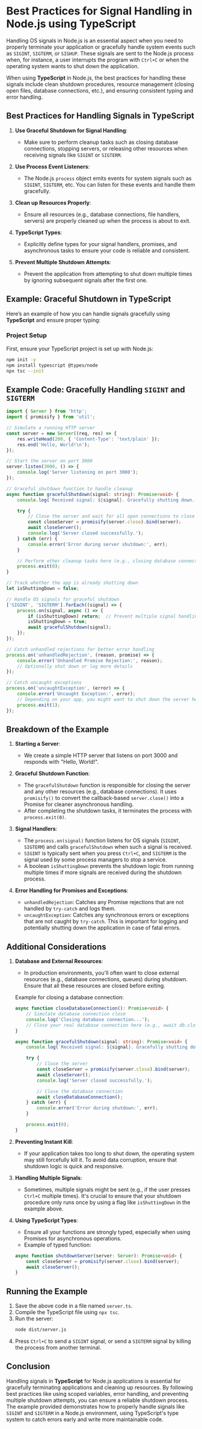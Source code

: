 # Best Practices for Signal Handling in Node.js using TypeScript

Handling OS signals in Node.js is an essential aspect when you need to properly terminate your application or gracefully handle system events such as `SIGINT`, `SIGTERM`, or `SIGHUP`. These signals are sent to the Node.js process when, for instance, a user interrupts the program with `Ctrl+C` or when the operating system wants to shut down the application.

When using **TypeScript** in Node.js, the best practices for handling these signals include clean shutdown procedures, resource management (closing open files, database connections, etc.), and ensuring consistent typing and error handling.

## Best Practices for Handling Signals in TypeScript

1. **Use Graceful Shutdown for Signal Handling**:
    - Make sure to perform cleanup tasks such as closing database connections, stopping servers, or releasing other resources when receiving signals like `SIGINT` or `SIGTERM`.
  
2. **Use Process Event Listeners**:
    - The Node.js `process` object emits events for system signals such as `SIGINT`, `SIGTERM`, etc. You can listen for these events and handle them gracefully.

3. **Clean up Resources Properly**:
    - Ensure all resources (e.g., database connections, file handlers, servers) are properly cleaned up when the process is about to exit.

4. **TypeScript Types**:
    - Explicitly define types for your signal handlers, promises, and asynchronous tasks to ensure your code is reliable and consistent.

5. **Prevent Multiple Shutdown Attempts**:
    - Prevent the application from attempting to shut down multiple times by ignoring subsequent signals after the first one.

## Example: Graceful Shutdown in TypeScript

Here’s an example of how you can handle signals gracefully using **TypeScript** and ensure proper typing:

### Project Setup
First, ensure your TypeScript project is set up with Node.js:
```bash
npm init -y
npm install typescript @types/node
npx tsc --init
```

## Example Code: Gracefully Handling `SIGINT` and `SIGTERM`

```typescript
import { Server } from 'http';
import { promisify } from 'util';

// Simulate a running HTTP server
const server = new Server((req, res) => {
    res.writeHead(200, { 'Content-Type': 'text/plain' });
    res.end('Hello, World!\n');
});

// Start the server on port 3000
server.listen(3000, () => {
    console.log('Server listening on port 3000');
});

// Graceful shutdown function to handle cleanup
async function gracefulShutdown(signal: string): Promise<void> {
    console.log(`Received signal: ${signal}. Gracefully shutting down...`);

    try {
        // Close the server and wait for all open connections to close
        const closeServer = promisify(server.close).bind(server);
        await closeServer();
        console.log('Server closed successfully.');
    } catch (err) {
        console.error('Error during server shutdown:', err);
    }

    // Perform other cleanup tasks here (e.g., closing database connections)
    process.exit(0);
}

// Track whether the app is already shutting down
let isShuttingDown = false;

// Handle OS signals for graceful shutdown
['SIGINT', 'SIGTERM'].forEach((signal) => {
    process.on(signal, async () => {
        if (isShuttingDown) return;  // Prevent multiple signal handling
        isShuttingDown = true;
        await gracefulShutdown(signal);
    });
});

// Catch unhandled rejections for better error handling
process.on('unhandledRejection', (reason, promise) => {
    console.error('Unhandled Promise Rejection:', reason);
    // Optionally shut down or log more details
});

// Catch uncaught exceptions
process.on('uncaughtException', (error) => {
    console.error('Uncaught Exception:', error);
    // Depending on your app, you might want to shut down the server here
    process.exit(1);
});
```

## Breakdown of the Example

1. **Starting a Server**:
   - We create a simple HTTP server that listens on port 3000 and responds with "Hello, World!".

2. **Graceful Shutdown Function**:
   - The `gracefulShutdown` function is responsible for closing the server and any other resources (e.g., database connections). It uses `promisify()` to convert the callback-based `server.close()` into a Promise for cleaner asynchronous handling.
   - After completing the shutdown tasks, it terminates the process with `process.exit(0)`.

3. **Signal Handlers**:
   - The `process.on(signal)` function listens for OS signals (`SIGINT`, `SIGTERM`) and calls `gracefulShutdown` when such a signal is received.
   - `SIGINT` is typically sent when you press `Ctrl+C`, and `SIGTERM` is the signal used by some process managers to stop a service.
   - A boolean `isShuttingDown` prevents the shutdown logic from running multiple times if more signals are received during the shutdown process.

4. **Error Handling for Promises and Exceptions**:
   - `unhandledRejection`: Catches any Promise rejections that are not handled by `try-catch` and logs them.
   - `uncaughtException`: Catches any synchronous errors or exceptions that are not caught by `try-catch`. This is important for logging and potentially shutting down the application in case of fatal errors.

## Additional Considerations

1. **Database and External Resources**:
   - In production environments, you'll often want to close external resources (e.g., database connections, queues) during shutdown. Ensure that all these resources are closed before exiting.

   Example for closing a database connection:
   ```typescript
   async function closeDatabaseConnection(): Promise<void> {
       // Simulate database connection close
       console.log('Closing database connection...');
       // Close your real database connection here (e.g., await db.close())
   }
   
   async function gracefulShutdown(signal: string): Promise<void> {
       console.log(`Received signal: ${signal}. Gracefully shutting down...`);
   
       try {
           // Close the server
           const closeServer = promisify(server.close).bind(server);
           await closeServer();
           console.log('Server closed successfully.');
   
           // Close the database connection
           await closeDatabaseConnection();
       } catch (err) {
           console.error('Error during shutdown:', err);
       }
   
       process.exit(0);
   }
   ```

2. **Preventing Instant Kill**:
   - If your application takes too long to shut down, the operating system may still forcefully kill it. To avoid data corruption, ensure that shutdown logic is quick and responsive.

3. **Handling Multiple Signals**:
   - Sometimes, multiple signals might be sent (e.g., if the user presses `Ctrl+C` multiple times). It's crucial to ensure that your shutdown procedure only runs once by using a flag like `isShuttingDown` in the example above.

4. **Using TypeScript Types**:
   - Ensure all your functions are strongly typed, especially when using Promises for asynchronous operations.
   - Example of typed function:
   ```typescript
   async function shutdownServer(server: Server): Promise<void> {
       const closeServer = promisify(server.close).bind(server);
       await closeServer();
   }
   ```

## Running the Example

1. Save the above code in a file named `server.ts`.
2. Compile the TypeScript file using `npx tsc`.
3. Run the server:
   ```bash
   node dist/server.js
   ```
4. Press `Ctrl+C` to send a `SIGINT` signal, or send a `SIGTERM` signal by killing the process from another terminal.

## Conclusion

Handling signals in **TypeScript** for Node.js applications is essential for gracefully terminating applications and cleaning up resources. By following best practices like using scoped variables, error handling, and preventing multiple shutdown attempts, you can ensure a reliable shutdown process. The example provided demonstrates how to properly handle signals like `SIGINT` and `SIGTERM` in a Node.js environment, using TypeScript's type system to catch errors early and write more maintainable code.

